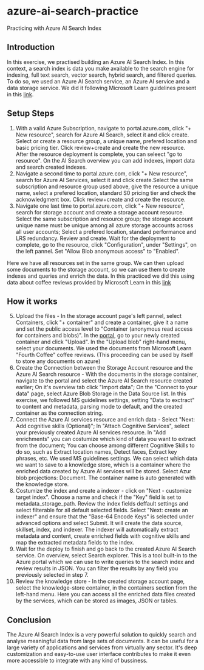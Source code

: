 # azure-ai-search-practice
Practicing with Azure AI Search Index

## Introduction
In this exercise, we practised building an Azure AI Search Index. In this context, a search index is data you make available to the search engine for indexing, full text search, vector search, hybrid search, and filtered queries. To do so, we used an Azure AI Search service, an Azure AI service and a data storage service. We did it following Microsoft Learn guidelines present in this [link](https://aka.ms/ai900-ai-search).

## Setup Steps
1. With a valid Azure Subscription, navigate to portal.azure.com, click "+ New resource", search for Azure AI Search, select it and click create. Select or create a resource group, a unique name, prefered location and basic pricing tier. Click review+create and create the new resource. After the resource deployment is complete, you can seleect "go to resource". On the AI Search overview you can add indexes, import data and search created indexes.
2. Navigate a second time to portal.azure.com, click "+ New resource", search for Azure AI Services, select it and click create.Select the same subscription and resource group used above, give the resource a unique name, select a prefered location, standard S0 pricing tier and check the acknowledgment box. Click review+create and create the resource.
3. Navigate one last time to portal.azure.com, click "+ New resource", search for storage account and create a storage account resource. Select the same subscription and resource group; the storage account unique name must be unique among all azure storage accounts across all user accounts; Select a prefered location, standard performance and LRS redundancy. Review and create. Wait for the deployment to complete, go to the resource, click "Configuration", under "Settings", on the left pannel. Set "Allow Blob anonymous access" to "Enabled".

Here we have all resources set in the same group. We can then upload some documents to the storage account, so we can use them to create indexes and queries and enrich the data. In this practiced we did this using data about coffee reviews provided by Microsoft Learn in this [link](https://aka.ms/mslearn-coffee-reviews)

## How it works
5. Upload the files - In the storage account page's left pannel, select Containers, click "+ container" and create a container, give it a name and set the public access level to "Container (anonymous read access for containers and blobs)". In the [portal](portal.azure.com), go to your newly created container and click "Upload". In the "Upload blob" right-hand menu, select your documents. We used the documents from Microsoft Learn "Fourth Coffee" coffee reviews. (This proceeding can be used by itself to store any documents on azure)
6. Create the Connection between the Storage Account resource and the Azure AI Search resource - With the documents in the storage container, navigate to the portal and select the Azure AI Search resource created earlier; On it's overview tab click "Import data"; On the "Connect to your data" page, select Azure Blob Storage in the Data Source list. In this exercise, we followed MS guidelines settings, setting "Data to exctract" to content and metadata, parsing mode to default, and the created container as the connection string.
7. Connect the Azure AI services resource and enrich data - Select "Next: Add cognitive skills (Optional)"; In "Attach Cognitive Services", select your previously created Azure AI services resource. In "Add enrichments" you can costumize which kind of data you want to extract from the document; You can choose among different Cognitive Skills to do so, such as Extract location names, Detect faces, Extract key phrases, etc. We used MS guidelines settings. We can select which data we want to save to a knowledge store, which is a container where the enriched data created by Azure AI services will be stored. Select Azur blob projections: Document. The container name is auto generated with the knowledge store.
8. Costumize the index and create a indexer - click on "Next - customize target index". Choose a name and check if the "Key" field is set to metadata_storage_path. Review the index fields deffault settings and select filterable for all default selected fields. Select "Next: create an indexer" and ensure that the "Base-64 Encode Keys" is selected under advanced options and select Submit. It will create the data source, skillset, index, and indexer. The indexer will automatically extract metadata and content, create enriched fields with cognitive skills and map the extracted metadata fields to the index.
9. Wait for the deploy to finish and go back to the created Azure AI Search service. On overview, select Search explorer. This is a tool built-in to the Azure portal which we can use to write queries to the search index and review results in JSON. You can filter the results by any field you previously selected in step 7.
10. Review the knowledge store - In the created storage account page, select the knowledge-store container, in the containers section from the left-hand menu. Here you can access all the enriched data files created by the services, which can be stored as images, JSON or tables.

## Conclusion
The Azure AI Search Index is a very powerful solution to quickly search and analyse meaningful data from large sets of documents. It can be useful for a large variety of applications and services from virtually any sector. It's deep customization and easy-to-use user interface contributes to make it even more accessible to integrate with any kind of bussiness.
